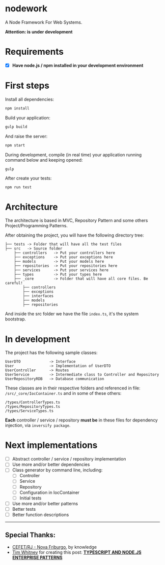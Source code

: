 # nodework
A Node Framework For Web Systems.

**Attention: is under development**


# Requirements #

- [x] **Have node.js / npm installed in your development environment**


# First steps #

Install all dependencies:

```bash
npm install
```

Build your application:

```bash
gulp build
```

And raise the server:

```bash
npm start
```

During development, compile (in real time) your application running command below and keeping opened:
```bash
gulp
```

After create your tests:
```
npm run test
```


# Architecture #

The architecture is based in MVC, Repository Pattern and some others Project/Programming Patterns.

After obtaining the project, you will have the following directory tree:

```
├── tests -> Folder that will have all the test files
├── src   -> Source folder
    ├── controllers   -> Put your controllers here
    ├── exceptions    -> Put your exceptions here
    ├── models        -> Put your models here
    ├── repositories  -> Put your repositories here
    ├── services      -> Put your services here
    ├── types         -> Put your types here
    ├── _core         -> Folder that will have all core files. Be careful!
        ├── controllers
        ├── exceptions
        ├── interfaces
        ├── models
        ├── repositories
```

And inside the src folder we have the file `index.ts`, it's the system bootstrap.


# In development #

The project has the following sample classes:
```
UserDTO             -> Interface
User                -> Implementation of UserDTO
UserController      -> Routes
UserService         -> Intermediate class to Controller and Repository
UserRepositoryRDB   -> Database communication
```

These classes are in their respective folders and referenced in file: `/src/_core/IocContainer.ts` and in some of these others:

```
/types/ControllerTypes.ts
/types/RepositoryTypes.ts
/types/ServiceTypes.ts
```

**Each** controller / service / repository **must be** in these files for dependency injection, via `inversify package`.


# Next implementations #

- [ ] Abstract controller / service / repository implementation
- [ ] Use more and/or better dependencies 
- [ ] Class generator by command line, including:
    - [ ] Controller
    - [ ] Service
    - [ ] Repository
    - [ ] Configuration in IocContainer
    - [ ] Initial tests
- [ ] Use more and/or better patterns
- [ ] Better tests
- [ ] Better function descriptions

------------

## Special Thanks: ##
- [CEFET/RJ - Nova Friburgo](http://www.cefet-rj.br/index.php/nova-friburgo), by knowledge
- [Tim Whitney](https://www.linkedin.com/in/timwhit/) for creating this post: **[TYPESCRIPT AND NODE.JS ENTERPRISE PATTERNS](https://www.slalom.com/thinking/typescript-nodejs-enterprise-patterns)**